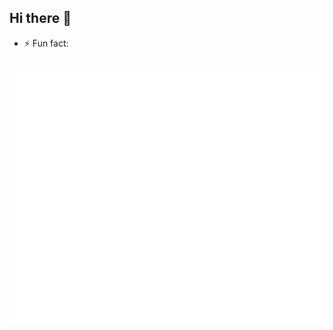 ## Hi there 👋

<!--
**nikolai-in/nikolai-in** is a ✨ _special_ ✨ repository because its `README.md` (this file) appears on your GitHub profile.

Here are some ideas to get you started:

- 🔭 I’m currently working on ...
- 🌱 I’m currently learning ...
- 👯 I’m looking to collaborate on ...
- 🤔 I’m looking for help with ...
- 💬 Ask me about ...
- 📫 How to reach me: ...
- 😄 Pronouns: ...
-->
- ⚡ Fun fact:
<div align="center">
  <br/>
  <a href="iamge.svg">
    <img alt="I am depressed" height="400" src="iamge.svg" width="800" />
  </a>
  <br/>
</div>
